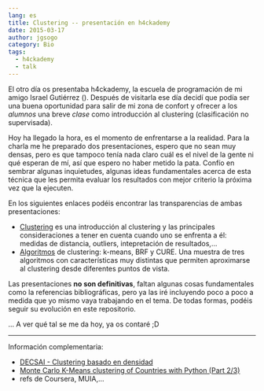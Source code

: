 ```yaml
---
lang: es
title: Clustering -- presentación en h4ckademy
date: 2015-03-17
author: jgsogo
category: Bio
tags: 
  - h4ckademy
  - talk
---
```



El otro día os presentaba <nuxt-link to="/blog/2015-03-06-h4ckademy">h4ckademy</nuxt-link>, la escuela de programación
de mi amigo Israel Gutiérrez (<content-twitter-user user="gootyfer"></content-twitter-user>).
Después de visitarla ese día decidí que podía
ser una buena oportunidad para salir de mi zona de confort y ofrecer a los *alumnos* una breve *clase*
como introducción al clustering (clasificación no supervisada).

<!--more-->

Hoy ha llegado la hora, es el momento de enfrentarse a la realidad. Para la charla me he preparado dos
presentaciones, espero que no sean muy densas, pero es que tampoco tenía nada claro cuál es el nivel
de la gente ni qué esperan de mí, así que espero no haber metido la pata. Confío en sembrar algunas
inquietudes, algunas ideas fundamentales acerca de esta técnica que les permita evaluar los resultados
con mejor criterio la próxima vez que la ejecuten.

En los siguientes enlaces podéis encontrar las transparencias de ambas presentaciones:

 * [Clustering](/pdf/clustering.pdf) es una introducción al clustering y las principales consideraciones
   a tener en cuenta cuando uno se enfrenta a él: medidas de distancia, outliers, intepretación de resultados,...
 * [Algoritmos](/pdf/algoritmo.pdf) de clustering: k-means, BRF y CURE. Una muestra de tres algoritmos
   con características muy distintas que permiten aproximarse al clustering desde diferentes puntos de vista.

Las presentaciones **no son definitivas**, faltan algunas cosas fundamentales como la referencias bibliográficas, 
pero ya las iré incluyendo poco a poco a medida que yo mismo vaya trabajando en el tema. De todas formas, podéis
seguir su evolución en <content-github-repository repo="jgsogo/talks">este repositorio</content-github-repository>.

... A ver qué tal se me da hoy, ya os contaré ;D

-----

Información complementaria:

 * [DECSAI - Clustering basado en densidad](http://elvex.ugr.es/idbis/dm/slides/43%20Clustering%20-%20Density.pdf)
 * [Monte Carlo K-Means clustering of Countries with Python (Part 2/3)](http://www.stuartreid.co.za/clustering-countries-real-gdp-growth-part2/)
 * refs de Coursera, MUIA,...
